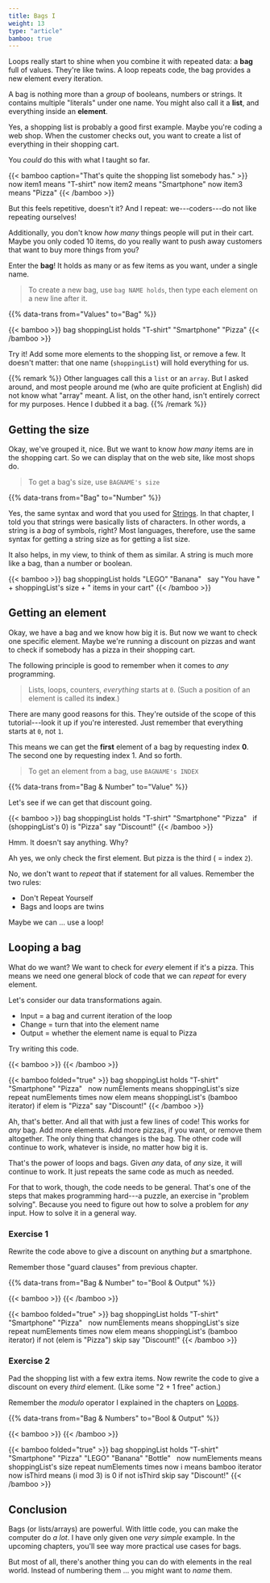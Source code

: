 ```yaml
---
title: Bags I
weight: 13
type: "article"
bamboo: true
---
```


Loops really start to shine when you combine it with repeated data: a **bag** full of values. They're like twins. A loop repeats code, the bag provides a new element every iteration.

A bag is nothing more than a _group_ of booleans, numbers or strings. It contains multiple "literals" under one name. You might also call it a **list**, and everything inside an **element**.

Yes, a shopping list is probably a good first example. Maybe you're coding a web shop. When the customer checks out, you want to create a list of everything in their shopping cart.

You _could_ do this with what I taught so far.

{{< bamboo caption="That's quite the shopping list somebody has." >}}
now item1 means "T-shirt"
now item2 means "Smartphone"
now item3 means "Pizza"
{{< /bamboo >}}

But this feels repetitive, doesn't it? And I repeat: we---coders---do not like repeating ourselves!

Additionally, you don't know _how many_ things people will put in their cart. Maybe you only coded 10 items, do you really want to push away customers that want to buy more things from you?

Enter the **bag**! It holds as many or as few items as you want, under a single name.

> To create a new bag, use `bag NAME holds`, then type each element on a new line after it.

{{% data-trans from="Values" to="Bag" %}}

{{< bamboo >}}
bag shoppingList holds
  "T-shirt"
  "Smartphone"
  "Pizza"
{{< /bamboo >}}

Try it! Add some more elements to the shopping list, or remove a few. It doesn't matter: that one name (`shoppingList`) will hold everything for us.

{{% remark %}}
Other languages call this a `list` or an `array`. But I asked around, and most people around me (who are quite proficient at English) did not know what "array" meant. A list, on the other hand, isn't entirely correct for my purposes. Hence I dubbed it a bag.
{{% /remark %}}

## Getting the size

Okay, we've grouped it, nice. But we want to know _how many_ items are in the shopping cart. So we can display that on the web site, like most shops do.

> To get a bag's size, use `BAGNAME's size`

{{% data-trans from="Bag" to="Number" %}}

Yes, the same syntax and word that you used for [Strings](../strings/). In that chapter, I told you that strings were basically lists of characters. In other words, a string is a _bag_ of symbols, right? Most languages, therefore, use the same syntax for getting a string size as for getting a list size. 

It also helps, in my view, to think of them as similar. A string is much more like a bag, than a number or boolean.

{{< bamboo >}}
bag shoppingList holds
  "LEGO"
  "Banana"
&nbsp;
say "You have " + shoppingList's size + " items in your cart"
{{< /bamboo >}}

## Getting an element

Okay, we have a bag and we know how big it is. But now we want to check one specific element. Maybe we're running a discount on pizzas and want to check if somebody has a pizza in their shopping cart.

The following principle is good to remember when it comes to _any_ programming.

> Lists, loops, counters, _everything_ starts at `0`. (Such a position of an element is called its **index**.)

There are many good reasons for this. They're outside of the scope of this tutorial---look it up if you're interested. Just remember that everything starts at `0`, not `1`.

This means we can get the **first** element of a bag by requesting index **0**. The second one by requesting index 1. And so forth.

> To get an element from a bag, use `BAGNAME's INDEX`

{{% data-trans from="Bag & Number" to="Value" %}}

Let's see if we can get that discount going.

{{< bamboo >}}
bag shoppingList holds
  "T-shirt"
  "Smartphone"
  "Pizza"
&nbsp;
if (shoppingList's 0) is "Pizza"
  say "Discount!"
{{< /bamboo >}}

Hmm. It doesn't say anything. Why?

Ah yes, we only check the first element. But pizza is the third ( = index `2`). 

No, we don't want to _repeat_ that if statement for all values. Remember the two rules:

* Don't Repeat Yourself
* Bags and loops are twins

Maybe we can ... use a loop!

## Looping a bag

What do we want? We want to check for _every_ element if it's a pizza. This means we need one general block of code that we can _repeat_ for every element.

Let's consider our data transformations again.

* Input = a bag and current iteration of the loop
* Change = turn that into the element name
* Output = whether the element name is equal to Pizza

Try writing this code.

{{< bamboo >}}
{{< /bamboo >}}

{{< bamboo folded="true" >}}
bag shoppingList holds
  "T-shirt"
  "Smartphone"
  "Pizza"
&nbsp;
now numElements means shoppingList's size
repeat numElements times
  now elem means shoppingList's (bamboo iterator)
  if elem is "Pizza"
    say "Discount!"
{{< /bamboo >}}

Ah, that's better. And all that with just a few lines of code! This works for _any_ bag. Add more elements. Add more pizzas, if you want, or remove them altogether. The only thing that changes is the bag. The other code will continue to work, whatever is inside, no matter how big it is.

That's the power of loops and bags. Given _any_ data, of _any_ size, it will continue to work. It just repeats the same code as much as needed.

For that to work, though, the code needs to be general. That's one of the steps that makes programming hard---a puzzle, an exercise in "problem solving". Because you need to figure out how to solve a problem for _any_ input. How to solve it in a general way.

### Exercise 1

Rewrite the code above to give a discount on anything _but_ a smartphone.

Remember those "guard clauses" from previous chapter.

{{% data-trans from="Bag & Number" to="Bool & Output" %}}

{{< bamboo >}}
{{< /bamboo >}}

{{< bamboo folded="true" >}}
bag shoppingList holds
  "T-shirt"
  "Smartphone"
  "Pizza"
&nbsp;
now numElements means shoppingList's size
repeat numElements times
  now elem means shoppingList's (bamboo iterator)
  if not (elem is "Pizza")
    skip
  say "Discount!"
{{< /bamboo >}}

### Exercise 2

Pad the shopping list with a few extra items. Now rewrite the code to give a discount on every _third_ element. (Like some "2 + 1 free" action.)

Remember the _modulo_ operator I explained in the chapters on [Loops](../loops-i/).

{{% data-trans from="Bag & Numbers" to="Bool & Output" %}}

{{< bamboo >}}
{{< /bamboo >}}

{{< bamboo folded="true" >}}
bag shoppingList holds
  "T-shirt"
  "Smartphone"
  "Pizza"
  "LEGO"
  "Banana"
  "Bottle"
&nbsp;
now numElements means shoppingList's size
repeat numElements times
  now i means bamboo iterator
  now isThird means (i mod 3) is 0
  if not isThird
    skip
  say "Discount!"
{{< /bamboo >}}

## Conclusion

Bags (or lists/arrays) are powerful. With little code, you can make the computer do _a lot_. I have only given one _very simple_ example. In the upcoming chapters, you'll see way more practical use cases for bags.

But most of all, there's another thing you can do with elements in the real world. Instead of numbering them ... you might want to _name_ them.